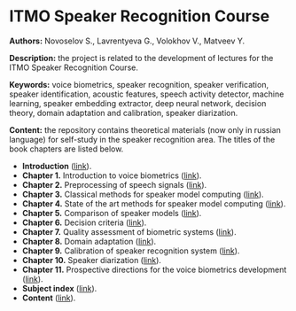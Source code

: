 # ITMO Speaker Recognition Course

**Authors:** Novoselov S., Lavrentyeva G., Volokhov V., Matveev Y.

**Description:** the project is related to the development of lectures for the ITMO Speaker Recognition Course.

**Keywords:** voice biometrics, speaker recognition, speaker verification, speaker identification, acoustic features, speech activity detector, machine learning, speaker embedding extractor, deep neural network, decision theory, domain adaptation and calibration, speaker diarization.

**Content:** the repository contains theoretical materials (now only in russian language) for self-study in the speaker recognition area. The titles of the book chapters are listed below.

- **Introduction**                                                            ([link](https://github.com/itmo-mbss-lab/sr_lectures_book/blob/main/03_intro.tex)).
- **Chapter 1.** Introduction to voice biometrics                             ([link](https://github.com/itmo-mbss-lab/sr_lectures_book/blob/main/04_chapter_01.tex)).
- **Chapter 2.** Preprocessing of speech signals                              ([link](https://github.com/itmo-mbss-lab/sr_lectures_book/blob/main/05_chapter_02.tex)).
- **Chapter 3.** Classical methods for speaker model computing                ([link](https://github.com/itmo-mbss-lab/sr_lectures_book/blob/main/06_chapter_03.tex)).
- **Chapter 4.** State of the art methods for speaker model computing         ([link](https://github.com/itmo-mbss-lab/sr_lectures_book/blob/main/07_chapter_04.tex)).
- **Chapter 5.** Comparison of speaker models                                 ([link](https://github.com/itmo-mbss-lab/sr_lectures_book/blob/main/08_chapter_05.tex)).
- **Chapter 6.** Decision criteria                                            ([link](https://github.com/itmo-mbss-lab/sr_lectures_book/blob/main/09_chapter_06.tex)).
- **Chapter 7.** Quality assessment of biometric systems                      ([link](https://github.com/itmo-mbss-lab/sr_lectures_book/blob/main/10_chapter_07.tex)).
- **Chapter 8.** Domain adaptation                                            ([link](https://github.com/itmo-mbss-lab/sr_lectures_book/blob/main/11_chapter_08.tex)).
- **Chapter 9.** Calibration of speaker recognition system                    ([link](https://github.com/itmo-mbss-lab/sr_lectures_book/blob/main/12_chapter_09.tex)).
- **Chapter 10.** Speaker diarization                                         ([link](https://github.com/itmo-mbss-lab/sr_lectures_book/blob/main/13_chapter_10.tex)).
- **Chapter 11.** Prospective directions for the voice biometrics development ([link](https://github.com/itmo-mbss-lab/sr_lectures_book/blob/main/14_chapter_11.tex)).
- **Subject index**                                                           ([link](https://github.com/itmo-mbss-lab/sr_lectures_book/blob/main/15_subject_index.tex)).
- **Content**                                                                 ([link](https://github.com/itmo-mbss-lab/sr_lectures_book/blob/main/16_content.tex)).
